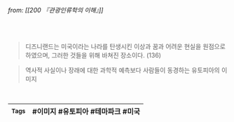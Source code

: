 
###### from: [[200 『관광인류학의 이해』]]

<br/>

>디즈니랜드는 미국이라는 나라를 탄생시킨 이상과 꿈과 어려운 현실을 원점으로 하였으며, 그러한 것들을 위해 바쳐진 장소이다. (136)

>역사적 사실이나 장래에 대한 과학적 예측보다 사람들이 동경하는 유토피아의 이미지


<br/>

| <small> Tags </small> | #이미지 #유토피아 #테마파크 #미국 |
| --- | --- |

